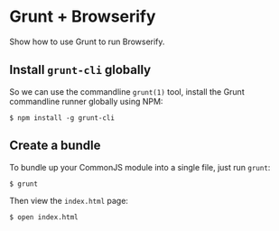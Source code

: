 # Grunt + Browserify

Show how to use Grunt to run Browserify.

## Install `grunt-cli` globally

So we can use the commandline `grunt(1)` tool, install the Grunt commandline
runner globally using NPM:

    $ npm install -g grunt-cli

## Create a bundle

To bundle up your CommonJS module into a single file, just run `grunt`:

    $ grunt

Then view the `index.html` page:

    $ open index.html
